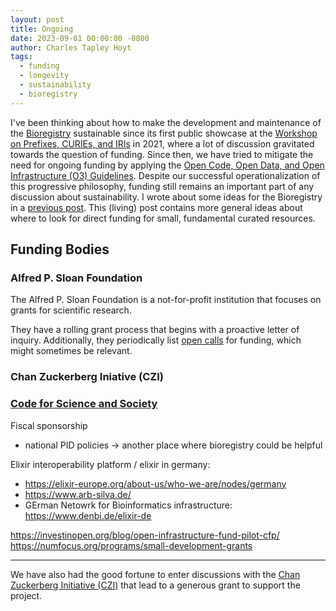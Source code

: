```yaml
---
layout: post
title: Ongoing
date: 2023-09-01 00:00:00 -0800
author: Charles Tapley Hoyt
tags:
  - funding
  - longevity
  - sustainability
  - bioregistry
---
```


I've been thinking about how to make the development and maintenance of the [Bioregistry](https://bioregistry.io)
sustainable since its first public showcase at
the [Workshop on Prefixes, CURIEs, and IRIs](https://biopragmatics.github.io/workshops/WPCI2021.html)
in 2021, where a lot of discussion gravitated towards the question of funding.
Since then, we have tried to mitigate the need for ongoing funding by applying
the [Open Code, Open Data, and Open Infrastructure (O3) Guidelines](https://doi.org/10.31219/osf.io/vuzt3).
Despite our successful operationalization of this progressive philosophy, funding still remains an important
part of any discussion about sustainability. I wrote about some ideas for the Bioregistry in a
[previous post](https://cthoyt.com/2023/01/04/small-website-grant-idea.html).
This (living) post contains more general ideas about where to look for direct funding for small, fundamental curated
resources.

## Funding Bodies

### Alfred P. Sloan Foundation

The Alfred P. Sloan Foundation is a not-for-profit institution that focuses on grants for scientific research.

They have a rolling grant process that begins with a proactive letter of inquiry.
Additionally, they periodically list [open calls](https://sloan.org/grants/open-calls) for funding, which might
sometimes be relevant.

### Chan Zuckerberg Iniative (CZI)

### [Code for Science and Society](https://www.codeforsociety.org)

Fiscal sponsorship

- national PID policies -> another place where bioregistry could be helpful

Elixir interoperability platform / elixir in germany:

- https://elixir-europe.org/about-us/who-we-are/nodes/germany
- https://www.arb-silva.de/
- GErman Netowrk for Bioinformatics infrastructure: https://www.denbi.de/elixir-de

https://investinopen.org/blog/open-infrastructure-fund-pilot-cfp/
https://numfocus.org/programs/small-development-grants


---
We have also had the good fortune to enter discussions with
the [Chan Zuckerberg Initiative (CZI)](https://chanzuckerberg.com) that lead to a generous grant to support the project.
